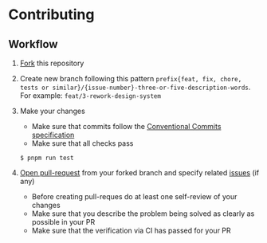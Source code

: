 # Contributing

[fork]: https://github.com/youtogether-online/frontend/fork
[pr-new]: https://github.com/youtogether-online/frontend/compare
[issues]: https://github.com/youtogether-online/frontend/issues

## Workflow

[self-review-article]: https://blog.beanbaginc.com/2014/12/01/practicing-effective-self-review/

1. [Fork][fork] this repository
2. Create new branch following this pattern `prefix{feat, fix, chore, tests or similar}/{issue-number}-three-or-five-description-words`. For example: `feat/3-rework-design-system`
3. Make your changes

   - Make sure that commits follow the [Conventional Commits specification](https://www.conventionalcommits.org)
   - Make sure that all checks pass

   ```
   $ pnpm run test
   ```

4. [Open pull-request][pr-new] from your forked branch and specify related [issues][issues] (if any)

   - Before creating pull-reques do at least one self-review of your changes
   - Make sure that you describe the problem being solved as clearly as possible in your PR
   - Make sure that the verification via CI has passed for your PR
